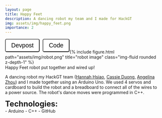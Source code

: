 ```yaml
---
layout: page
title: Happy Feet
description: A dancing robot my team and I made for HackGT
img: assets/img/happy_feet.png
importance: 2
---
```


<button style = "border-radius: 5px; padding: 8px 18px; background-color: white; font-family: sans-serif; font-size: 20px; float: left" onclick="window.open('https://devpost.com/software/happy-feet-ak9cmo', '_blank');">
    Devpost
</button>

<button style = "border-radius: 5px; padding: 8px 18px; background-color: white; font-family: sans-serif; font-size: 20px; float: left; margin-left: 10px" onclick="window.open('https://github.com/hhsiao24/Hannah', '_blank');">
    Code
</button>

<br>
<br>

<div class="row">
    <div class="col-sm mt-3 mt-md-0">
        {% include figure.html path="assets/img/robot.png" title="robot image" class="img-fluid rounded z-depth-1" %}
    </div>
</div>
<div class="caption">
    Happy Feet robot put together and wired up!
</div>

A dancing robot my HackGT team (<a href="https://www.linkedin.com/in/hannah-hsiao-784845132/">Hannah Hsiao</a>, <a href="https://www.linkedin.com/in/cassie-duong/">Cassie Duong</a>, <a href="https://www.linkedin.com/in/angelina-zhou-62131028a/">Angelina Zhou</a>) and I made together using an Arduino Uno. We used 4 servos and cardboard to build the robot and a breadboard to connect all of the wires to a power source. The robot's dance moves were programmed in C++.

<div style = "font-weight: bold; font-size: 25px"> Technologies: </div>
- Arduino
- C++
- GitHub
